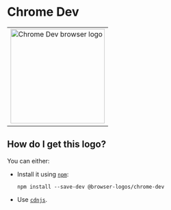 # Chrome Dev

<table>
    <tr height=230>
        <td>
            <a href="https://github.com/alrra/browser-logos/tree/15976af813b93b47fab2965ceb21a472d965cae9/src/chrome-dev">
                <img width=220 src="https://raw.githubusercontent.com/alrra/browser-logos/15976af813b93b47fab2965ceb21a472d965cae9/src/chrome-dev/chrome-dev.svg?sanitize=true" alt="Chrome Dev browser logo">
            </a>
        </td>
    </tr>
</table>

## How do I get this logo?

You can either:

* Install it using [`npm`][npm]:

  `npm install --save-dev @browser-logos/chrome-dev`

* Use [`cdnjs`][cdnjs].

<!-- Link labels: -->

[cdnjs]: https://cdnjs.com/libraries/browser-logos
[npm]: https://www.npmjs.com/
